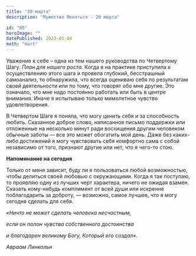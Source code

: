 ```yaml
---
title: "20 марта"
description: "Мужество Меняться - 20 марта"

id: "80"
heroImage: ""
datePublished: 2023-05-04
moth: "mart"
---
```


Уважение к себе – одна из тем нашего руководства по Четвертому Шагу. _План для
нашего роста._ Когда я на практике приступила к осуществлению этого шага и
провела глубокий, бесстрашный самоанализ, то обнаружила, что всегда оцениваю
себя по результатам своей деятельности или по тому, что говорят обо мне
другие. Это означало, что мне надо постоянно работать или быть в центре
внимания. Иначе я испытываю только мимолетное чувство удовлетворения.

В Четвертом Шаге я поняла, что могу ценить себя и за способность любить.
Сказанное доброе слово, написанное письмо поддержки или отложенные на
несколько минут ради восхищения другим человеком обычные заботы — все это
может обогатить мой день. Даже без каких-либо достижений я могу чувствовать
себя комфортно сама с собой независимо от того, признают другие или нет, что я
чего-то стою.

**Напоминание на сегодня**

Только от меня зависит, буду ли я пользоваться любой возможностью, чтобы
делиться своей любовью с окружающими. Когда я так поступаю, то проявляю одну
из лучших черт характера, ничего не ожидая взамен. Сказать кому-нибудь
комплимент от всей души или искренне поблагодарить за доброту, — возможно,
самое лучшее, что я могу сегодня сделать для себя.

_«Ничто не может сделать человека несчастным,_

_если он полон чувства собственного достоинства_

_и благодарен великому Богу, Который его создал»._

_Авраам Линкольн_

